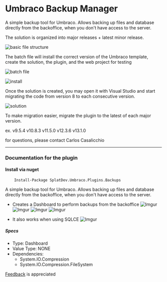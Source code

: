 # Umbraco Backup Manager
A simple backup tool for Umbraco. Allows backing up files and database directly from the backoffice, when you don't have access to the server.

The solution is organized into major releases + latest minor release.

![basic file structure](https://i.imgur.com/j6BuG6t.png)

The batch file will install the correct version of the Umbraco template, create the solution, the plugin, and the web project for testing

![batch file](https://i.imgur.com/CfXWXQE.png)

![install](https://i.imgur.com/btMXhRr.png)

Once the solution is created, you may open it with Visual Studio and start migrating the code from version 8 to each consecutive version.

![solution](https://i.imgur.com/akIe01V.png)


To make migration easier, migrate the plugin to the latest of each major version.

ex. 
v9.5.4
v10.8.3
v11.5.0
v12.3.6
v13.1.0

for questions, please contact Carlos Casalicchio

-----

### Documentation for the plugin

#### Install via nuget

		Install-Package SplatDev.Umbraco.Plugins.Backups

A simple backup tool for Umbraco. Allows backing up files and database directly from the backoffice, when you don't have access to the server.

- Creates a Dashboard to perform backups from the backoffice
	![Imgur](https://i.imgur.com/5wtidnD.png)
	![Imgur](https://i.imgur.com/079jIqN.png)
	![Imgur](https://i.imgur.com/NICZcBV.png)
	![Imgur](https://i.imgur.com/T7dJcie.png)


- It also works when using SQLCE
	![Imgur](https://i.imgur.com/PrjfTv0.png)

##### Specs
- Type: Dashboard
- Value Type: NONE
- Dependencies:
  - System.IO.Compression
  - System.IO.Compression.FileSystem

[Feedback](mailto:feedback@splatdev.com) is appreciated